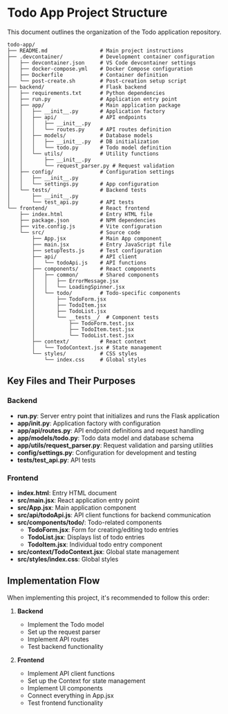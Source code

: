# Todo App Project Structure

This document outlines the organization of the Todo application repository.

```
todo-app/
├── README.md                 # Main project instructions
├── .devcontainer/            # Development container configuration
│   ├── devcontainer.json     # VS Code devcontainer settings
│   ├── docker-compose.yml    # Docker Compose configuration
│   ├── Dockerfile            # Container definition
│   └── post-create.sh        # Post-creation setup script
├── backend/                  # Flask backend
│   ├── requirements.txt      # Python dependencies
│   ├── run.py                # Application entry point
│   ├── app/                  # Main application package
│   │   ├── __init__.py       # Application factory
│   │   ├── api/              # API endpoints
│   │   │   ├── __init__.py   
│   │   │   └── routes.py     # API routes definition
│   │   ├── models/           # Database models
│   │   │   ├── __init__.py   # DB initialization
│   │   │   └── todo.py       # Todo model definition
│   │   └── utils/            # Utility functions
│   │       ├── __init__.py   
│   │       └── request_parser.py # Request validation
│   ├── config/               # Configuration settings
│   │   ├── __init__.py   
│   │   └── settings.py       # App configuration
│   └── tests/                # Backend tests
│       ├── __init__.py   
│       └── test_api.py       # API tests
└── frontend/                 # React frontend
    ├── index.html            # Entry HTML file
    ├── package.json          # NPM dependencies
    ├── vite.config.js        # Vite configuration
    └── src/                  # Source code
        ├── App.jsx           # Main App component
        ├── main.jsx          # Entry JavaScript file
        ├── setupTests.js     # Test configuration
        ├── api/              # API client
        │   └── todoApi.js    # API functions
        ├── components/       # React components
        │   ├── common/       # Shared components
        │   │   ├── ErrorMessage.jsx
        │   │   └── LoadingSpinner.jsx
        │   └── todo/         # Todo-specific components
        │       ├── TodoForm.jsx
        │       ├── TodoItem.jsx
        │       ├── TodoList.jsx
        │       └── __tests__/  # Component tests
        │           ├── TodoForm.test.jsx
        │           ├── TodoItem.test.jsx
        │           └── TodoList.test.jsx
        ├── context/          # React context
        │   └── TodoContext.jsx # State management
        └── styles/           # CSS styles
            └── index.css     # Global styles
```

## Key Files and Their Purposes

### Backend

- **run.py**: Server entry point that initializes and runs the Flask application
- **app/__init__.py**: Application factory with configuration
- **app/api/routes.py**: API endpoint definitions and request handling
- **app/models/todo.py**: Todo data model and database schema
- **app/utils/request_parser.py**: Request validation and parsing utilities
- **config/settings.py**: Configuration for development and testing
- **tests/test_api.py**: API tests

### Frontend

- **index.html**: Entry HTML document
- **src/main.jsx**: React application entry point
- **src/App.jsx**: Main application component
- **src/api/todoApi.js**: API client functions for backend communication
- **src/components/todo/**: Todo-related components
  - **TodoForm.jsx**: Form for creating/editing todo entries
  - **TodoList.jsx**: Displays list of todo entries
  - **TodoItem.jsx**: Individual todo entry component
- **src/context/TodoContext.jsx**: Global state management
- **src/styles/index.css**: Global styles

## Implementation Flow

When implementing this project, it's recommended to follow this order:

1. **Backend**
   - Implement the Todo model
   - Set up the request parser
   - Implement API routes
   - Test backend functionality

2. **Frontend**
   - Implement API client functions
   - Set up the Context for state management
   - Implement UI components
   - Connect everything in App.jsx
   - Test frontend functionality
